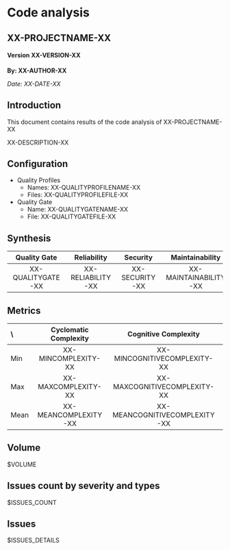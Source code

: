 # Code analysis
## XX-PROJECTNAME-XX 
#### Version XX-VERSION-XX 

**By: XX-AUTHOR-XX**

*Date: XX-DATE-XX*

## Introduction
This document contains results of the code analysis of XX-PROJECTNAME-XX

XX-DESCRIPTION-XX

## Configuration

- Quality Profiles
    - Names: XX-QUALITYPROFILENAME-XX
    - Files: XX-QUALITYPROFILEFILE-XX
 - Quality Gate
    - Name: XX-QUALITYGATENAME-XX
    - File: XX-QUALITYGATEFILE-XX

## Synthesis
Quality Gate | Reliability | Security | Maintainability | Coverage | Duplications
:---:|:---:|:---:|:---:|:---:|:---:
XX-QUALITYGATE-XX | XX-RELIABILITY-XX | XX-SECURITY-XX | XX-MAINTAINABILITY-XX | XX-COVERAGE-XX % | XX-DUPLICATION-XX %

## Metrics

\ | Cyclomatic Complexity | Cognitive Complexity | Lines of code | Comment density (%) | Duplication (%)
:---|:---:|:---:|:---:|:---:|:---:
Min | XX-MINCOMPLEXITY-XX | XX-MINCOGNITIVECOMPLEXITY-XX | XX-MINNCLOC-XX | XX-MINCOMMENTDENSITY-XX | XX-MINDUPLICATION-XX
Max | XX-MAXCOMPLEXITY-XX | XX-MAXCOGNITIVECOMPLEXITY-XX | XX-MAXNCLOC-XX | XX-MAXCOMMENTDENSITY-XX | XX-MAXDUPLICATION-XX
Mean | XX-MEANCOMPLEXITY-XX | XX-MEANCOGNITIVECOMPLEXITY-XX | XX-MEANNCLOC-XX | XX-MEANCOMMENTDENSITY-XX | XX-MEANDUPLICATION-XX

## Volume

$VOLUME

## Issues count by severity and types

$ISSUES_COUNT

## Issues
$ISSUES_DETAILS